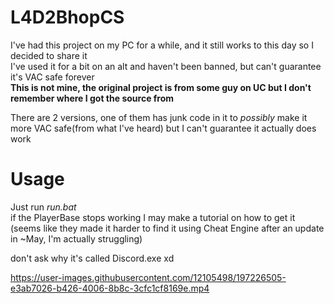 # L4D2BhopCS
 
I've had this project on my PC for a while, and it still works to this day so I decided to share it   
I've used it for a bit on an alt and haven't been banned, but can't guarantee it's VAC safe forever  
**This is not mine, the original project is from some guy on UC but I don't remember where I got the source from**   

There are 2 versions, one of them has junk code in it to *possibly* make it more VAC safe(from what I've heard) but I can't guarantee it actually does work
   
  
# Usage
Just run *run.bat*  
if the PlayerBase stops working I may make a tutorial on how to get it  
(seems like they made it harder to find it using Cheat Engine after an update in ~May, I'm actually struggling)  
  
don't ask why it's called Discord.exe xd


https://user-images.githubusercontent.com/12105498/197226505-e3ab7026-b426-4006-8b8c-3cfc1cf8169e.mp4

